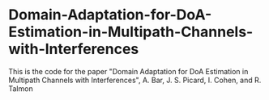 # Domain-Adaptation-for-DoA-Estimation-in-Multipath-Channels-with-Interferences
This is the code for the paper "Domain Adaptation for DoA Estimation in Multipath Channels with Interferences", A. Bar, J. S. Picard, I. Cohen, and R. Talmon
